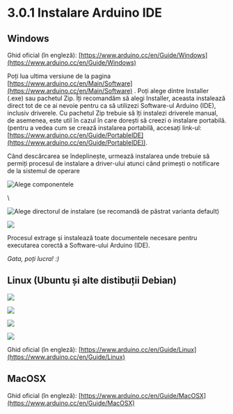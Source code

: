# 3.0.1 Instalare Arduino IDE

## Windows

Ghid oficial (în engleză): [https://www.arduino.cc/en/Guide/Windows](https://www.arduino.cc/en/Guide/Windows)

Poți lua ultima versiune de la pagina [https://www.arduino.cc/en/Main/Software](https://www.arduino.cc/en/Main/Software) . Poți alege dintre Installer (.exe) sau pachetul Zip. Îți recomandăm să alegi Installer, aceasta instalează direct tot de ce ai nevoie pentru ca să utilizezi Software-ul Arduino (IDE), inclusiv driverele. Cu pachetul Zip trebuie să îți instalezi driverele manual, de asemenea, este util în cazul în care dorești să creezi o instalare portabilă. (pentru a vedea cum se crează instalarea portabilă, accesați  link-ul: [https://www.arduino.cc/en/Guide/PortableIDE](https://www.arduino.cc/en/Guide/PortableIDE)).

Când descărcarea se îndeplinește, urmează instalarea unde trebuie să permiți procesul de instalare a driver-ului atunci când primești o notificare de la sistemul de operare

![Alege componentele](../../.gitbook/assets/drv\_capture1.png)

\


![ Alege directorul de instalare (se recomandă de păstrat varianta default)](../../.gitbook/assets/drv\_capture2.png)

![](../../.gitbook/assets/drv\_capture3.png)

Procesul extrage și instalează toate documentele necesare pentru executarea corectă a Software-ului Arduino (IDE).

_Gata, poți lucra! :)_

## Linux (Ubuntu și alte distibuții Debian)

![](../../.gitbook/assets/linux\_download.jpg)

![](../../.gitbook/assets/linux\_extract.jpg)

![](../../.gitbook/assets/linux\_install\_2.jpg)

![](../../.gitbook/assets/ubuntu\_serial.jpg)

Ghid oficial (în engleză): [https://www.arduino.cc/en/Guide/Linux](https://www.arduino.cc/en/Guide/Linux)

## MacOSX

Ghid oficial (în engleză): [https://www.arduino.cc/en/Guide/MacOSX](https://www.arduino.cc/en/Guide/MacOSX)
